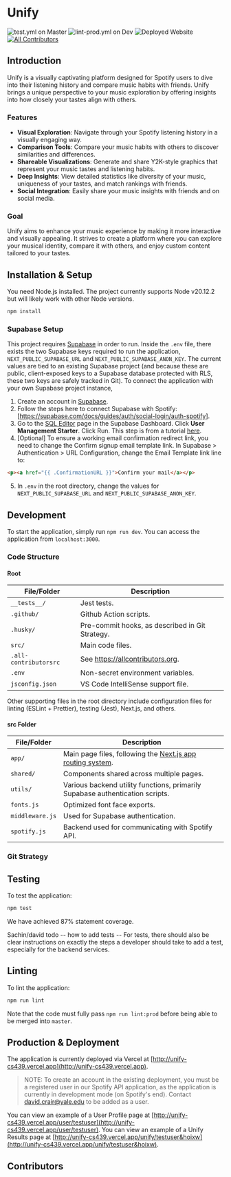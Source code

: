 # Unify

![test.yml on Master](https://img.shields.io/github/actions/workflow/status/firebird1029/unify-cs439/test.yml?branch=master)
![lint-prod.yml on Dev](https://img.shields.io/github/actions/workflow/status/firebird1029/unify-cs439/lint-prod.yml?branch=dev&label=lint)
![Deployed Website](https://img.shields.io/website?url=https%3A%2F%2Funify-cs439.vercel.app%2F&label=unify-cs439.vercel.app&link=https%3A%2F%2Funify-cs439.vercel.app%2F)
[![All Contributors](https://img.shields.io/github/all-contributors/firebird1029/unify-cs439?color=ee8449&style=flat-square)](#contributors)

## Introduction

Unify is a visually captivating platform designed for Spotify users to dive into their listening history and compare music habits with friends. Unify brings a unique perspective to your music exploration by offering insights into how closely your tastes align with others.

### Features

- **Visual Exploration**: Navigate through your Spotify listening history in a visually engaging way.
- **Comparison Tools**: Compare your music habits with others to discover similarities and differences.
- **Shareable Visualizations**: Generate and share Y2K-style graphics that represent your music tastes and listening habits.
- **Deep Insights**: View detailed statistics like diversity of your music, uniqueness of your tastes, and match rankings with friends.
- **Social Integration**: Easily share your music insights with friends and on social media.

### Goal

Unify aims to enhance your music experience by making it more interactive and visually appealing. It strives to create a platform where you can explore your musical identity, compare it with others, and enjoy custom content tailored to your tastes.

## Installation & Setup

You need Node.js installed. The project currently supports Node v20.12.2 but will likely work with other Node versions.

```bash
npm install
```

### Supabase Setup

This project requires [Supabase](https://supabase.com/) in order to run. Inside the `.env` file, there exists the two Supabase keys required to run the application, `NEXT_PUBLIC_SUPABASE_URL` and `NEXT_PUBLIC_SUPABASE_ANON_KEY`. The current values are tied to an existing Supabase project (and because these are public, client-exposed keys to a Supabase database protected with RLS, these two keys are safely tracked in Git). To connect the application with your own Supabase project instance,

1. Create an account in [Supabase](https://supabase.com/).
2. Follow the steps here to connect Supabase with Spotify: [https://supabase.com/docs/guides/auth/social-login/auth-spotify].
3. Go to the [SQL Editor](https://supabase.com/dashboard/project/_/sql) page in the Supabase Dashboard. Click **User Management Starter**. Click Run. This step is from a tutorial [here](https://supabase.com/docs/guides/getting-started/tutorials/with-nextjs).
4. [Optional] To ensure a working email confirmation redirect link, you need to change the Confirm signup email template link. In Supabase > Authentication > URL Configuration, change the Email Template link line to:

```html
<p><a href="{{ .ConfirmationURL }}">Confirm your mail</a></p>
```

5. In `.env` in the root directory, change the values for `NEXT_PUBLIC_SUPABASE_URL` and `NEXT_PUBLIC_SUPABASE_ANON_KEY`.

## Development

To start the application, simply run `npm run dev`. You can access the application from `localhost:3000`.

### Code Structure

#### Root

| File/Folder           | Description                                     |
| --------------------- | ----------------------------------------------- |
| `__tests__/`          | Jest tests.                                     |
| `.github/`            | Github Action scripts.                          |
| `.husky/`             | Pre-commit hooks, as described in Git Strategy. |
| `src/`                | Main code files.                                |
| `.all-contributorsrc` | See <https://allcontributors.org>.              |
| `.env`                | Non-secret environment variables.               |
| `jsconfig.json`       | VS Code IntelliSense support file.              |

Other supporting files in the root directory include configuration files for linting (ESLint + Prettier), testing (Jest), Next.js, and others.

#### src Folder

| File/Folder     | Description                                                                                                                 |
| --------------- | --------------------------------------------------------------------------------------------------------------------------- |
| `app/`          | Main page files, following the [Next.js app routing system](https://nextjs.org/docs/app/building-your-application/routing). |
| `shared/`       | Components shared across multiple pages.                                                                                    |
| `utils/`        | Various backend utility functions, primarily Supabase authentication scripts.                                               |
| `fonts.js`      | Optimized font face exports.                                                                                                |
| `middleware.js` | Used for Supabase authentication.                                                                                           |
| `spotify.js`    | Backend used for communicating with Spotify API.                                                                            |


### Git Strategy

## Testing

To test the application:

```bash
npm test
```

We have achieved 87% statement coverage.

Sachin/david todo -- how to add tests -- For tests, there should also be clear instructions on exactly the steps a developer should take to add a test, especially for the backend services.

## Linting

To lint the application:

```bash
npm run lint
```

Note that the code must fully pass `npm run lint:prod` before being able to be merged into `master`.

## Production & Deployment

The application is currently deployed via Vercel at [http://unify-cs439.vercel.app](http://unify-cs439.vercel.app).

> NOTE: To create an account in the existing deployment, you must be a registered user in our Spotify API application, as the application is currently in development mode (on Spotify's end). Contact <david.crair@yale.edu> to be added as a user.

You can view an example of a User Profile page at [http://unify-cs439.vercel.app/user/testuser](http://unify-cs439.vercel.app/user/testuser). You can view an example of a Unify Results page at [http://unify-cs439.vercel.app/unify/testuser&hoixw](http://unify-cs439.vercel.app/unify/testuser&hoixw).

## Contributors

<!-- ALL-CONTRIBUTORS-LIST:START - Do not remove or modify this section -->
<!-- prettier-ignore-start -->
<!-- markdownlint-disable -->

<!-- markdownlint-restore -->
<!-- prettier-ignore-end -->

<!-- ALL-CONTRIBUTORS-LIST:END -->

